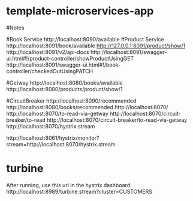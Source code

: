 # template-microservices-app

#Notes

#Book Service
http://localhost:8090/available
#Product Service
http://localhost:8091/book/available
http://127.0.0.1:8091/product/show/1
http://localhost:8091/v2/api-docs
http://localhost:8091/swagger-ui.html#!/product-controller/showProductUsingGET
http://localhost:8091/swagger-ui.html#!/book-controller/checkedOutUsingPATCH

#Getway
http://localhost:8080/books/available
http://localhost:8080/products/product/show/1

#CircuitBreaker
http://localhost:8090/recommended
http://localhost:8080/books/recommended
http://localhost:8070/
http://localhost:8070/to-read-via-getway
http://localhost:8070/circuit-breaker/to-read
http://localhost:8070/circuit-breaker/to-read-via-getway
http://localhost:8070/hystrix.stream

http://localhost:8061/hystrix/monitor?stream=http://localhost:8070/hystrix.stream


turbine
=======
After running, use this url in the hystrix dashboard:
http://localhost:8989/turbine.stream?cluster=CUSTOMERS